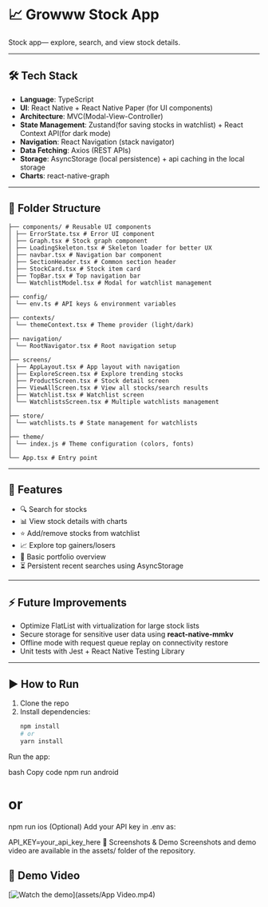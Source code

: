 # 📈 Growww Stock App  

Stock app— explore, search, and view stock details. 

---

## 🛠️ Tech Stack
- **Language**: TypeScript  
- **UI**: React Native + React Native Paper (for UI components)  
- **Architecture**: MVC(Modal-View-Controller) 
- **State Management**: Zustand(for saving stocks in watchlist) + React Context API(for dark mode)  
- **Navigation**: React Navigation (stack navigator)  
- **Data Fetching**: Axios (REST APIs)  
- **Storage**: AsyncStorage (local persistence) + api caching in the local storage 
- **Charts**: react-native-graph  

---

## 📂 Folder Structure
```src/
├── components/ # Reusable UI components
│ ├── ErrorState.tsx # Error UI component
│ ├── Graph.tsx # Stock graph component
│ ├── LoadingSkeleton.tsx # Skeleton loader for better UX
│ ├── navbar.tsx # Navigation bar component
│ ├── SectionHeader.tsx # Common section header
│ ├── StockCard.tsx # Stock item card
│ ├── TopBar.tsx # Top navigation bar
│ └── WatchlistModel.tsx # Modal for watchlist management
│
├── config/
│ └── env.ts # API keys & environment variables
│
├── contexts/
│ └── themeContext.tsx # Theme provider (light/dark)
│
├── navigation/
│ └── RootNavigator.tsx # Root navigation setup
│
├── screens/
│ ├── AppLayout.tsx # App layout with navigation
│ ├── ExploreScreen.tsx # Explore trending stocks
│ ├── ProductScreen.tsx # Stock detail screen
│ ├── ViewAllScreen.tsx # View all stocks/search results
│ ├── Watchlist.tsx # Watchlist screen
│ └── WatchlistsScreen.tsx # Multiple watchlists management
│
├── store/
│ └── watchlists.ts # State management for watchlists
│
├── theme/
│ └── index.js # Theme configuration (colors, fonts)
│
└── App.tsx # Entry point
```
---

## 🚀 Features
- 🔍 Search for stocks 
- 📊 View stock details with charts  
- ⭐ Add/remove stocks from watchlist  
- 📈 Explore top gainers/losers  
- 👤 Basic portfolio overview  
- ⏳ Persistent recent searches using AsyncStorage  

---

## ⚡ Future Improvements
- Optimize FlatList with virtualization for large stock lists  
- Secure storage for sensitive user data using **react-native-mmkv**  
- Offline mode with request queue replay on connectivity restore  
- Unit tests with Jest + React Native Testing Library  

---

## ▶️ How to Run
1. Clone the repo  
2. Install dependencies:  
   ```bash
   npm install
   # or
   yarn install
Run the app:

bash
Copy code
npm run android
# or
npm run ios
(Optional) Add your API key in .env as:

API_KEY=your_api_key_here
📸 Screenshots & Demo
Screenshots and demo video are available in the assets/ folder of the repository.

## 🎥 Demo Video
[![Watch the demo](https://img.youtube.com/vi/VIDEO_ID/0.jpg)](assets/App Video.mp4)
